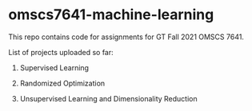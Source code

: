 # omscs7641-machine-learning

This repo contains code for assignments for GT Fall 2021 OMSCS 7641.

List of projects uploaded so far:
1) Supervised Learning

2) Randomized Optimization

3) Unsupervised Learning and Dimensionality Reduction 
